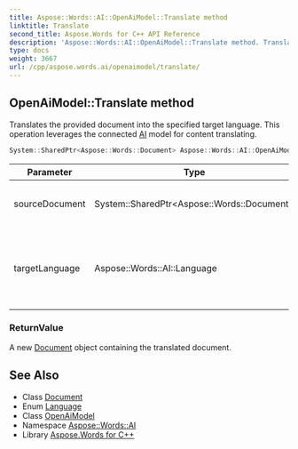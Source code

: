 ```yaml
---
title: Aspose::Words::AI::OpenAiModel::Translate method
linktitle: Translate
second_title: Aspose.Words for C++ API Reference
description: 'Aspose::Words::AI::OpenAiModel::Translate method. Translates the provided document into the specified target language. This operation leverages the connected AI model for content translating in C++.'
type: docs
weight: 3667
url: /cpp/aspose.words.ai/openaimodel/translate/
---
```

## OpenAiModel::Translate method


Translates the provided document into the specified target language. This operation leverages the connected [AI](../../) model for content translating.

```cpp
System::SharedPtr<Aspose::Words::Document> Aspose::Words::AI::OpenAiModel::Translate(System::SharedPtr<Aspose::Words::Document> sourceDocument, Aspose::Words::AI::Language targetLanguage) override
```


| Parameter | Type | Description |
| --- | --- | --- |
| sourceDocument | System::SharedPtr\<Aspose::Words::Document\> | The document to be translated. |
| targetLanguage | Aspose::Words::AI::Language | The language into which the document will be translated. |

### ReturnValue

A new [Document](../../../aspose.words/document/) object containing the translated document.

## See Also

* Class [Document](../../../aspose.words/document/)
* Enum [Language](../../language/)
* Class [OpenAiModel](../)
* Namespace [Aspose::Words::AI](../../)
* Library [Aspose.Words for C++](../../../)
